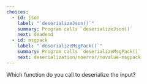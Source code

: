 ```yaml
---
choices:
  - id: json
    label: "`deserializeJson()`"
    summary: Program calls `deserializeJson()`
    next: deadend
  - id: msgpack
    label: "`deserializeMsgPack()`"
    summary: Program calls `deserializeMsgPack()`
    next: deserialization/noerror/novalue-msgpack
---
```


Which function do you call to deserialize the input?